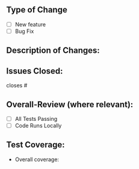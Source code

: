 ## Type of Change
- [ ] New feature
- [ ] Bug Fix

## Description of Changes:
>  

## Issues Closed:
closes #

## Overall-Review (where relevant):
- [ ] All Tests Passing
- [ ] Code Runs Locally

## Test Coverage:
- Overall coverage:
